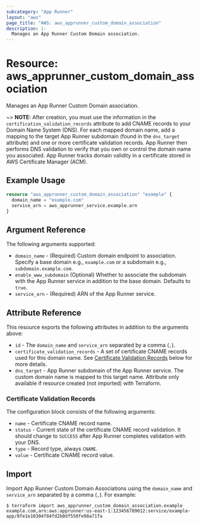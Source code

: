 ```yaml
---
subcategory: "App Runner"
layout: "aws"
page_title: "AWS: aws_apprunner_custom_domain_association"
description: |-
  Manages an App Runner Custom Domain association.
---
```


# Resource: aws_apprunner_custom_domain_association

Manages an App Runner Custom Domain association.

~> **NOTE:** After creation, you must use the information in the `certification_validation_records` attribute to add CNAME records to your Domain Name System (DNS). For each mapped domain name, add a mapping to the target App Runner subdomain (found in the `dns_target` attribute) and one or more certificate validation records. App Runner then performs DNS validation to verify that you own or control the domain name you associated. App Runner tracks domain validity in a certificate stored in AWS Certificate Manager (ACM).

## Example Usage

```terraform
resource "aws_apprunner_custom_domain_association" "example" {
  domain_name = "example.com"
  service_arn = aws_apprunner_service.example.arn
}
```

## Argument Reference

The following arguments supported:

* `domain_name` - (Required) Custom domain endpoint to association. Specify a base domain e.g., `example.com` or a subdomain e.g., `subdomain.example.com`.
* `enable_www_subdomain` (Optional) Whether to associate the subdomain with the App Runner service in addition to the base domain. Defaults to `true`.
* `service_arn` - (Required) ARN of the App Runner service.

## Attribute Reference

This resource exports the following attributes in addition to the arguments above:

* `id` - The `domain_name` and `service_arn` separated by a comma (`,`).
* `certificate_validation_records` - A set of certificate CNAME records used for this domain name. See [Certificate Validation Records](#certificate-validation-records) below for more details.
* `dns_target` - App Runner subdomain of the App Runner service. The custom domain name is mapped to this target name. Attribute only available if resource created (not imported) with Terraform.

### Certificate Validation Records

The configuration block consists of the following arguments:

* `name` - Certificate CNAME record name.
* `status` - Current state of the certificate CNAME record validation. It should change to `SUCCESS` after App Runner completes validation with your DNS.
* `type` - Record type, always `CNAME`.
* `value` - Certificate CNAME record value.

## Import

Import App Runner Custom Domain Associations using the `domain_name` and `service_arn` separated by a comma (`,`). For example:

```
$ terraform import aws_apprunner_custom_domain_association.example example.com,arn:aws:apprunner:us-east-1:123456789012:service/example-
app/8fe1e10304f84fd2b0df550fe98a71fa
```
